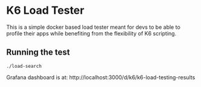 # K6 Load Tester

This is a simple docker based load tester meant for devs to be able to profile their apps while benefiting from the
flexibility of K6 scripting.

## Running the test
```./load-search```

Grafana dashboard is at: http://localhost:3000/d/k6/k6-load-testing-results
